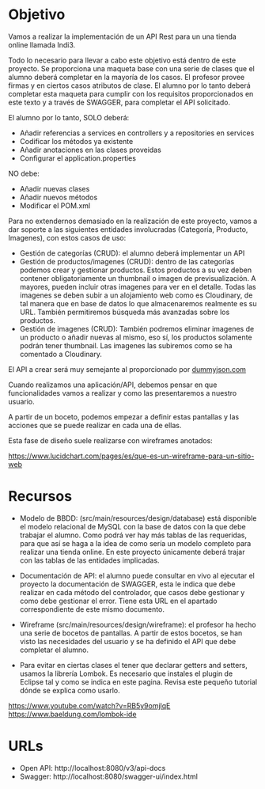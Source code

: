 # Objetivo

Vamos a realizar la implementación de un API Rest para un una tienda online llamada Indi3.

Todo lo necesario para llevar a cabo este objetivo está dentro de este proyecto.
Se proporciona una maqueta base con una serie de clases que el alumno
deberá completar en la mayoría de los casos. El profesor provee firmas y en ciertos casos atributos de clase. El alumno por lo tanto deberá completar
esta maqueta para cumplir con los requisitos proporcionados en este texto y a través de SWAGGER, para completar el API solicitado. 

El alumno por lo tanto, SOLO deberá:

* Añadir referencias a services en controllers y a repositories en services
* Codificar los métodos ya existente
* Añadir anotaciones en las clases proveidas
* Configurar el application.properties

NO debe:

* Añadir nuevas clases
* Añadir nuevos métodos
* Modificar el POM.xml

Para no extendernos demasiado en la realización de este proyecto, vamos a 
dar soporte a las siguientes entidades involucradas (Categoría, Producto, Imagenes), con estos casos de uso:

* Gestión de categorías (CRUD): el alumno deberá implementar un API
* Gestión de productos/imagenes (CRUD): dentro de las categorías podemos crear y gestionar productos. Estos productos a su vez deben contener obligatoriamente
un thumbnail o imagen de previsualización. A mayores, pueden incluir otras imagenes para ver en el detalle. Todas las imagenes se deben subir a un alojamiento
web como es Cloudinary, de tal manera que en base de datos lo que almacenaremos realmente es su URL. También permitiremos búsqueda más avanzadas sobre los productos.
* Gestión de imagenes (CRUD): También podremos eliminar imagenes de un producto o añadir nuevas al mismo, eso sí, los productos solamente podrán tener thumbnail. Las imagenes las subiremos como se ha comentado a Cloudinary.

El API a crear será muy semejante al proporcionado por [dummyjson.com](https://dummyjson.com/docs/products)

Cuando realizamos una aplicación/API, debemos pensar en que funcionalidades vamos a realizar y como las presentaremos a nuestro usuario.

A partir de un boceto, podemos empezar a definir estas pantallas y las acciones
que se puede realizar en cada una de ellas.

Esta fase de diseño suele realizarse con wireframes anotados:

https://www.lucidchart.com/pages/es/que-es-un-wireframe-para-un-sitio-web



# Recursos

* Modelo de BBDD: (src/main/resources/design/database) está disponible el modelo relacional de MySQL con la base de datos con la que debe trabajar el alumno.
Como podrá ver hay más tablas de las requeridas, para que así se haga a la idea de como sería un modelo completo para realizar una tienda online. En este proyecto únicamente deberá trajar con las tablas de las entidades implicadas.

* Documentación de API: el alumno puede consultar en vivo al ejecutar el proyecto la documentación de SWAGGER, esta le indica que debe realizar en cada método del controlador, que casos debe gestionar y como debe gestionar el error.
Tiene esta URL en el apartado correspondiente de este mismo documento.

* Wireframe (src/main/resources/design/wireframe): el profesor ha hecho una serie de bocetos de pantallas. A partir de estos bocetos, se han visto las necesidades del usuario y se ha definido el API que debe completar el alumno.

* Para evitar en ciertas clases el tener que declarar getters and setters, usamos la librería Lombok.  Es necesario que instales el plugin de Eclipse tal y como se indica en este pagina. Revisa este pequeño tutorial dónde se explica como usarlo.

https://www.youtube.com/watch?v=RB5y9omjlqE
https://www.baeldung.com/lombok-ide

# URLs

* Open API: http://localhost:8080/v3/api-docs 
* Swagger: http://localhost:8080/swagger-ui/index.html

